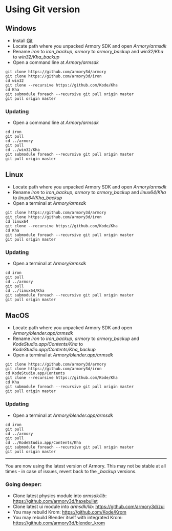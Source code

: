 # Using Git version

## Windows
- Install [Git](https://git-scm.com/download/win)
- Locate path where you unpacked Armory SDK and open *Armory/armsdk*
- Rename *iron* to *iron_backup*, *armory* to *armory_backup* and *win32/Kha* to *win32/Kha_backup*
- Open a command line at *Armory/armsdk*

```
git clone https://github.com/armory3d/armory
git clone https://github.com/armory3d/iron
cd win32
git clone --recursive https://github.com/Kode/Kha
cd Kha
git submodule foreach --recursive git pull origin master
git pull origin master
```

### Updating

- Open a command line at *Armory/armsdk*

```
cd iron
git pull
cd ../armory
git pull
cd ../win32/Kha
git submodule foreach --recursive git pull origin master
git pull origin master
```

## Linux
- Locate path where you unpacked Armory SDK and open *Armory/armsdk*
- Rename *iron* to *iron_backup*, *armory* to *armory_backup* and *linux64/Kha* to *linux64/Kha_backup*
- Open a terminal at *Armory/armsdk*

```
git clone https://github.com/armory3d/armory
git clone https://github.com/armory3d/iron
cd linux64
git clone --recursive https://github.com/Kode/Kha
cd Kha
git submodule foreach --recursive git pull origin master
git pull origin master
```

### Updating

- Open a terminal at *Armory/armsdk*

```
cd iron
git pull
cd ../armory
git pull
cd ../linux64/Kha
git submodule foreach --recursive git pull origin master
git pull origin master
```

## MacOS

- Locate path where you unpacked Armory SDK and open *Armory/blender.app/armsdk*
- Rename *iron* to *iron_backup*, *armory* to *armory_backup* and *KodeStudio.app/Contents/Kha* to *KodeStudio.app/Contents/Kha_backup*
- Open a terminal at *Armory/blender.app/armsdk*

```
git clone https://github.com/armory3d/armory
git clone https://github.com/armory3d/iron
cd KodeStudio.app/Contents
git clone --recursive https://github.com/Kode/Kha
cd Kha
git submodule foreach --recursive git pull origin master
git pull origin master
```

### Updating

- Open a terminal at *Armory/blender.app/armsdk*

```
cd iron
git pull
cd ../armory
git pull
cd ../KodeStudio.app/Contents/Kha
git submodule foreach --recursive git pull origin master
git pull origin master
```

---

You are now using the latest version of Armory. This may not be stable at all times - in case of issues, revert back to the *_backup* versions.

### Going deeper:

- Clone latest physics module into *armsdk/lib*: https://github.com/armory3d/haxebullet
- Clone latest ui module into *armsdk/lib*: https://github.com/armory3d/zui
- You may rebuild Krom: https://github.com/Kode/Krom
- You may rebuild Blender itself with integrated Krom: https://github.com/armory3d/blender_krom
